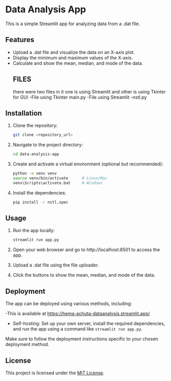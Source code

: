 # Data Analysis App

This is a simple Streamlit app for analyzing data from a .dat file.

## Features

- Upload a .dat file and visualize the data on an X-axis plot.
- Display the minimum and maximum values of the X-axis.
- Calculate and show the mean, median, and mode of the data.
  ## FILES
  there were two files in it one is using Streamlit and other is using Tkinter for GUI
  -File using Tkinter
  main.py
  -File using Streamlit
  -nstl.py


## Installation

1. Clone the repository:

   ```bash
   git clone <repository_url>
   ```

2. Navigate to the project directory:

   ```bash
   cd data-analysis-app
   ```

3. Create and activate a virtual environment (optional but recommended):

   ```bash
   python -m venv venv
   source venv/bin/activate      # Linux/Mac
   venv\Scripts\activate.bat     # Windows
   ```

4. Install the dependencies:

   ```bash
   pip install -r nstl.spec
   ```

## Usage

1. Run the app locally:

   ```bash
   streamlit run app.py
   ```

2. Open your web browser and go to http://localhost:8501 to access the app.

3. Upload a .dat file using the file uploader.

4. Click the buttons to show the mean, median, and mode of the data.

## Deployment

The app can be deployed using various methods, including:

-This is available at https://hema-achuta-dataanalysis.streamlit.app/
- Self-hosting: Set up your own server, install the required dependencies, and run the app using a command like `streamlit run app.py`.

Make sure to follow the deployment instructions specific to your chosen deployment method.

## License

This project is licensed under the [MIT License](LICENSE).
```


